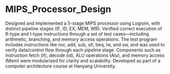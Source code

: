 # MIPS_Processor_Design
 Designed and implemented a 5-stage MIPS processor using Logisim, with distinct pipeline stages (IF, ID, EX, MEM, WB).
Verified correct execution of R-type and I-type instructions through a set of test cases—including arithmetic, branching, and memory access operations.
The test program includes instructions like nor, add, sub, slt, beq, lw, and sw, and was used to verify data/control flow through each pipeline stage.
Components such as instruction fetch (if), decode (id), ALU operations (Alu), and memory access (Mem) were modularized for clarity and scalability.
Developed as part of a computer architecture course at Hanyang University.

